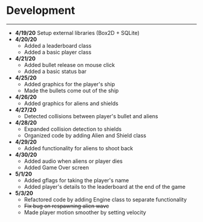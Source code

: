 # Development

---

 - **4/19/20** Setup external libraries (Box2D + SQLite)
 - **4/20/20**
    - Added a leaderboard class
    - Added a basic player class
 - **4/21/20**
    - Added bullet release on mouse click
    - Added a basic status bar            
- **4/25/20**
   - Added graphics for the player's ship
   - Made the bullets come out of the ship
- **4/26/20**
   - Added graphics for aliens and shields
- **4/27/20**
   - Detected collisions between player's bullet and aliens
- **4/28/20**
   - Expanded collision detection to shields
   - Organized code by adding Alien and Shield class   
- **4/29/20**
   - Added functionality for aliens to shoot back
- **4/30/20**
   - Added audio when aliens or player dies
   - Added Game Over screen   
- **5/1/20**
   - Added gflags for taking the player's name
   - Added player's details to the leaderboard at the end of the game   
- **5/3/20**
   - Refactored code by adding Engine class to separate functionality
   - ~~Fix bug on respawning alien wave~~
   - Made player motion smoother by setting velocity
